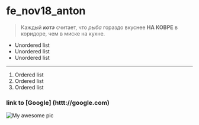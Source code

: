 # fe_nov18_anton

>Каждый ***котэ*** считает, что *рыба* гораздо вкуснее **НА КОВРЕ** в коридоре, чем в миске на кухне.

* Unordered list
* Unordered list
* Unordered list

* * * * *

1. Ordered list
2. Ordered list
3. Ordered list

### link to [Google] (httt://google.com)

![My awesome pic](http://lorempixel.com/400/200/)




